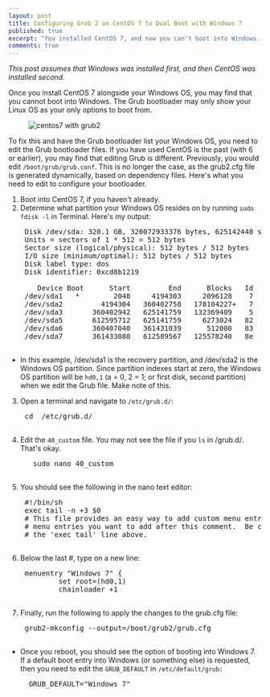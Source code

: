 ```yaml
---
layout: post
title: Configuring Grub 2 on CentOS 7 to Dual Boot with Windows 7
published: true
excerpt: "You installed CentOS 7, and now you can't boot into Windows. If you want to dual boot CentOS 7 with Windows 7, you need to configure the Grub files. That is, unless you're happy to be stuck in Linux Land!"
comments: true
---
```


_This post assumes that Windows was installed first, and then CentOS was installed second._
 
Once you install CentOS 7 alongside your Windows OS, you may find that you cannot boot into Windows. The Grub bootloader may only show your Linux OS as your only options to boot from.
    <figure>
        <img src="{{ site.url }}/images/centos7_grub2.png" alt="centos7 with grub2">
    </figure>

To fix this and have the Grub bootloader list your Windows OS, you need to edit the Grub bootloader files. If you have used CentOS is the past (with 6 or earlier), you may find that editing Grub is different. Previously, you would edit `/boot/grub/grub.conf`. This is no longer the case, as the grub2.cfg file is generated dynamically, based on dependency files. Here's what you need to edit to configure your bootloader.

1. Boot into CentOS 7, if you haven't already.    
2. Determine what partition your Windows OS resides on by running `sudo fdisk -l` in Terminal. Here's my output:
    <pre>
    Disk /dev/sda: 320.1 GB, 320072933376 bytes, 625142448 sectors
    Units = sectors of 1 * 512 = 512 bytes
    Sector size (logical/physical): 512 bytes / 512 bytes
    I/O size (minimum/optimal): 512 bytes / 512 bytes
    Disk label type: dos
    Disk identifier: 0xcd8b1219

       Device Boot      Start         End      Blocks   Id  System
    /dev/sda1   *        2048     4194303     2096128    7  HPFS/NTFS/exFAT
    /dev/sda2         4194304   360402758   178104227+   7  HPFS/NTFS/exFAT
    /dev/sda3       360402942   625141759   132369409    5  Extended
    /dev/sda5       612595712   625141759     6273024   82  Linux swap / Solaris
    /dev/sda6       360407040   361431039      512000   83  Linux
    /dev/sda7       361433088   612589567   125578240   8e  Linux LVM
    </pre>
  + In this example, /dev/sda1 is the recovery partition, and /dev/sda2 is the Windows OS partition. Since partition indexes start at zero, the Windows OS partition will be `hd0,1` (a = 0, 2 = 1; or first disk, second partition) when we edit the Grub file. Make note of this.

3. Open a terminal and navigate to `/etc/grub.d/`:
    <pre>
    cd  /etc/grub.d/
    </pre>
4. Edit the `40_custom` file. You may not see the file if you `ls` in /grub.d/. That's okay.
    <pre>
      sudo nano 40_custom
    </pre>
5. You should see the following in the nano text editor:
    <pre>
    #!/bin/sh
    exec tail -n +3 $0
    # This file provides an easy way to add custom menu entries.  Simply type the
    # menu entries you want to add after this comment.  Be careful not to change
    # the 'exec tail' line above.
    </pre>
6. Below the last #, type on a new line: 
    <pre>
    menuentry "Windows 7" {
            set root=(hd0,1)
            chainloader +1
    </pre>
7. Finally, run the following to apply the changes to the grub.cfg file: 
    <pre>
    grub2-mkconfig --output=/boot/grub2/grub.cfg
    </pre>
  + Once you reboot, you should see the option of booting into Windows 7. If a default boot entry into Windows (or something else) is requested, then you need to edit the `GRUB_DEFAULT` in `/etc/default/grub:`
      <pre>
      GRUB_DEFAULT="Windows 7"
      </pre>

    
 


